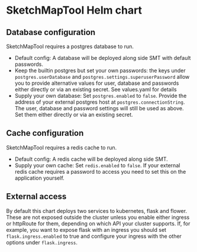 # SketchMapTool Helm chart
## Database configuration
SketchMapTool requires a postgres database to run.
- Default config: A database will be deployed along side SMT with default passwords.
- Keep the builtin postgres but set your own passwords: the keys under `postgres.userDatabase` and `postgres.settings.superuserPassword` allow you to provide alternative values for user, database and passwords either directly or via an existing secret. See values.yaml for details
- Supply your own database: Set `postgres.enabled` to `false`. Provide the address of your external postgres host at `postgres.connectionString`. The user, database and password settings will still be used as above. Set them either directly or via an existing secret.

## Cache configuration
SketchMapTool requires a redis cache to run.
- Default config: A redis cache will be deployed along side SMT.
- Supply your own cache: Set `redis.enabled` to `false`. If your external redis cache requires a password to access you need to set this on the application yourself.

## External access
By default this chart deploys two services to kubernetes, flask and flower. These are not exposed outside the cluster unless you enable either ingress or httpRoute for them, depending on which API your cluster supports. If, for example, you want to expose flask with an ingress you should set `flask.ingress.enabled` to true and configure your ingress with the other options under `flask.ingress`.
